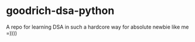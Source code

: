 # goodrich-dsa-python
A repo for learning DSA in such a hardcore way for absolute newbie like me =)))) 

